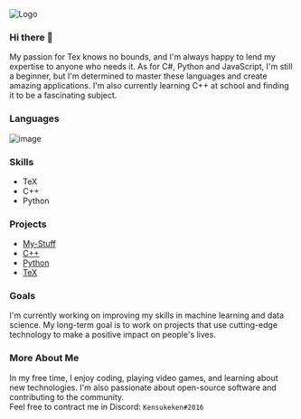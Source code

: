 ![Logo](https://cdn.discordapp.com/attachments/934212312921931786/1007127092464463902/ezgif.com-gif-maker1.gif)

### Hi there 👋

My passion for Tex knows no bounds, and I'm always happy to lend my expertise to anyone who needs it. As for C#, Python and JavaScript, I'm still a beginner, but I'm determined to master these languages and create amazing applications. I'm also currently learning C++ at school and finding it to be a fascinating subject.

### Languages
![image](https://user-images.githubusercontent.com/85637598/224047236-2095ed15-7765-4049-8c80-dd7691c8cbb4.png)
### Skills
- TeX
- C++
- Python

### Projects

- [My-Stuff](https://github.com/Kensukeken/Kensukeken)
- [C++](https://github.com/Kensukeken/ICS3U-Gleasons_Class_In_LDSS)
- [Python](https://github.com/Kensukeken/Python)
- [TeX](https://github.com/Kensukeken/TeX)

### Goals

I'm currently working on improving my skills in machine learning and data science. My long-term goal is to work on projects that use cutting-edge technology to make a positive impact on people's lives.

### More About Me

In my free time, I enjoy coding, playing video games, and learning about new technologies. I'm also passionate about open-source software and contributing to the community. <br/>
Feel free to contract me in Discord: `Kensukeken#2016`
